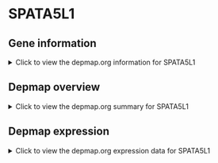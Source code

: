 <h1>SPATA5L1</h1>

<h2>Gene information</h2>
<details>
  <summary>Click to view the depmap.org information for SPATA5L1</summary>
  <iframe src="https://depmap.org/portal/gene/SPATA5L1?tab=about" style="border:none;width:100%;height:800px"></iframe>
</details>

<h2>Depmap overview</h2>
<details>
  <summary>Click to view the depmap.org summary for SPATA5L1</summary>
  <iframe src="https://depmap.org/portal/gene/SPATA5L1?tab=overview" style="border:none;width:100%;height:800px"></iframe>
</details>

<h2>Depmap expression</h2>
<details>
  <summary>Click to view the depmap.org expression data for SPATA5L1</summary>
  <iframe src="https://depmap.org/portal/gene/SPATA5L1?tab=characterization" style="border:none;width:100%;height:800px"></iframe>
</details>


<!--
<h2>Reactome Pathway diagram</h2>
PNAME
-->


